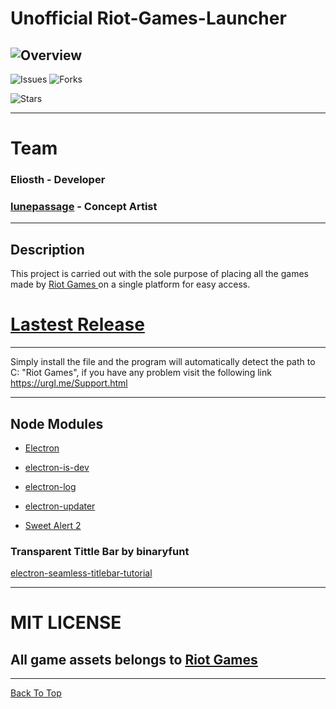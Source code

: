 # Unofficial Riot-Games-Launcher

![Overview](https://raw.githubusercontent.com/Eliosth/Eliosth.github.io/master/images/banner1.jpg)
---

![Issues](https://img.shields.io/github/issues/Eliosth/UNOFFICIAL-Riot-Games-Launcher?style=for-the-badge)
![Forks](https://img.shields.io/github/forks/Eliosth/UNOFFICIAL-Riot-Games-Launcher?style=for-the-badge)

![Stars](https://img.shields.io/github/stars/Eliosth/UNOFFICIAL-Riot-Games-Launcher?style=for-the-badge)

---

# Team

### Eliosth - Developer
### [lunepassage](https://www.reddit.com/user/lunepassage) - Concept Artist 
-----


## Description

This project is carried out with the sole purpose of placing all the games made by <a href="https://www.riotgames.com/en"> Riot Games </a> on a single platform for easy access.


# [Lastest Release](https://github.com/Eliosth/UNOFFICIAL-Riot-Games-Launcher/releases)

---

Simply install the file and the program will automatically detect the path to C: "Riot Games", if you have any problem visit the following link https://urgl.me/Support.html


---

## Node Modules

- [Electron](https://www.electronjs.org/docs/tutorial/installation)

- [electron-is-dev](https://github.com/sindresorhus/electron-is-dev)

- [electron-log](https://github.com/megahertz/electron-log)

- [electron-updater](https://yarnpkg.com/package/electron-updater)

- [Sweet Alert 2](https://sweetalert2.github.io/)

### Transparent Tittle Bar by  binaryfunt 

 [electron-seamless-titlebar-tutorial](https://github.com/binaryfunt/electron-seamless-titlebar-tutorial)

---

 # MIT LICENSE
 ## All game assets belongs to [Riot Games](https://www.riotgames.com/)
----
[Back To Top](#unofficial-riot-games-launcher)




